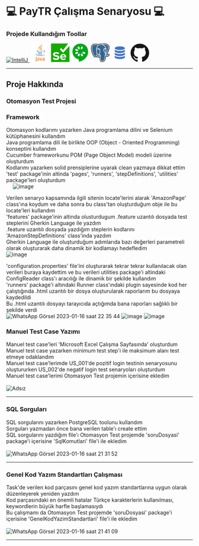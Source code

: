# 💻 PayTR Çalışma Senaryosu 💻
### Projede Kullandığım Toollar <br> 
[<a href="https://www.jetbrains.com/idea/features/" target="_blank" rel=”noopener”> <img src="https://encrypted-tbn0.gstatic.com/images?q=tbn:ANd9GcQalKFwVDd0H7Xx8HaqWBbUmDRdrgxUoicGBZC0eIzTsww7Sev-ySXJ3in9Udv2R9CR3lo&usqp=CAU" alt="IntelliJ" width="50" height="50"/> </a>][intellij]
[<img height="50" width="50" src="https://raw.githubusercontent.com/github/explore/5b3600551e122a3277c2c5368af2ad5725ffa9a1/topics/java/java.png">][java]
[<img height="50" width="50" src="https://raw.githubusercontent.com/github/explore/5b3600551e122a3277c2c5368af2ad5725ffa9a1/topics/selenium/selenium.png">][selenium]
<img src="https://github.com/devicons/devicon/blob/master/icons/cucumber/cucumber-plain.svg" title="Cucumber" alt="Cucumber" width="50" height="50"/>
[<img width="50" src="https://raw.githubusercontent.com/github/explore/80688e429a7d4ef2fca1e82350fe8e3517d3494d/topics/postgresql/postgresql.png" />][postgresql]
[<img width="50" src="https://raw.githubusercontent.com/github/explore/80688e429a7d4ef2fca1e82350fe8e3517d3494d/topics/sql/sql.png" />][sql]
[<img height="50" width="50" src="https://raw.githubusercontent.com/github/explore/5b3600551e122a3277c2c5368af2ad5725ffa9a1/topics/github/github.png">][github]

[intellij]: https://www.jetbrains.com/idea/download/#section=windows
[java]: https://www.java.com/
[selenium]: https://www.selenium.dev/
[cucumber]: https://cucumber.io/
[postgresql]: https://www.postgresql.org/
[sql]: https://www.w3schools.com/sql/
[github]: https://github.com/FatihKamilAltun

<hr>

## Proje Hakkında
### Otomasyon Test Projesi
### Framework

Otomasyon kodlarımı yazarken Java programlama dilini ve Selenium kütüphanesini kullandım <br>
Java programlama dili ile birlikte OOP (Object - Oriented Programming) konseptini kullandım <br>
Cucumber frameworkunu POM (Page Object Model) modeli üzerine oluşturdum <br>
Kodlarımı yazarken solid prensiplerine uyarak clean yazmaya dikkat ettim <br>
'test' package'inin altinda 'pages', 'runners', 'stepDefinitions', 'utilities' package'leri oluşturdum <br>
&emsp; ![image](https://user-images.githubusercontent.com/111094536/212743663-796756e4-79a1-40e2-a456-ffcda60b6d23.png) <br>

Verilen senaryo kapsamında ilgili sitenin locate'lerini alarak 'AmazonPage' class'ına koydum ve daha sonra bu class'tan oluşturduğum obje ile bu locate'leri kullandım <br>
'features' package'inin altinda olusturdugum .feature uzantılı dosyada test steplerini Gherkin Language ile yazdım <br>
.feature uzantılı dosyada yazdığım steplerin kodlarını 'AmazonStepDefinitions' class'inda yazdım <br>
Gherkin Language ile oluşturduğum adımlarıda bazı değerleri parametreli olarak oluşturarak daha dinamik bir kodlamayı hedefledim <br>
![image](https://user-images.githubusercontent.com/111094536/212753751-6c8808d6-4eba-4084-8d17-0cc994c7881b.png)

'configuration.properties' file'ini oluşturarak tekrar tekrar kullanılacak olan verileri buraya kaydettim ve bu verileri utilities package'i altindaki ConfigReader class'ı aracılığı ile dinamik bir şekilde kullandım <br> 
'runners' package'i altındaki Runner class'ındaki plugin sayesinde kod her çalıştığında .html uzantılı bir dosya oluşturularak raporlarım bu dosyaya kaydedildi <br>
Bu .html uzantılı dosyayı tarayıcıda açtığımda bana raporları sağlıklı bir şekilde verdi <br>
![WhatsApp Görsel 2023-01-16 saat 22 35 44](https://user-images.githubusercontent.com/111094536/212754314-b607a803-b640-472d-9afb-a96bb6e49026.jpg)
![image](https://user-images.githubusercontent.com/111094536/212754516-d103f3c6-8176-4a6d-a8e5-b520f75603d4.png)
![image](https://user-images.githubusercontent.com/111094536/212754460-715fb746-cc55-435b-a917-bca244692912.png)


### Manuel Test Case Yazımı
Manuel test case'leri 'Microsoft Excel Çalışma Sayfasında' oluşturdum <br>
Manuel test case yazarken minimum test step'i ile maksimum alanı test etmeye odaklandım <br>
Manuel test case'lerimde US_001'de pozitif login testinin senaryosunu oluştururken US_002'de negatif login test senaryoları oluşturdum <br>
Manuel test case'lerimi Otomasyon Test projemin içerisine ekledim <br> <br>
![Adsız](https://user-images.githubusercontent.com/111094536/212745153-db7687a0-ebbd-4b62-ac12-d3a0ad0af42c.png) 
<hr>

### SQL Sorguları
SQL sorgularını yazarken PostgreSQL toolunu kullandım <br>
Sorguları yazmadan önce bana verilen table'ı create ettim <br>
SQL sorgularını yazdığım file'ı Otomasyon Test projemde 'soruDosyasi' package'i içerisine 'SqlKomutlari' file'i ile ekledim <br> <br>
![WhatsApp Görsel 2023-01-16 saat 21 31 52](https://user-images.githubusercontent.com/111094536/212746099-d5cb57c6-b35a-4749-9f80-2016718c265e.jpg)
<hr>

### Genel Kod Yazım Standartları Çalışması
Task'de verilen kod parçasını genel kod yazım standartlarına uygun olarak düzenleyerek yeniden yazdım <br>
Kod parçasındaki en önemli hatalar Türkçe karakterlerin kullanılması, keywordlerin büyük harfle başlamasıydı <br>
Bu çalışmamı da Otomasyon Test projemde 'soruDosyasi' package'i içerisine 'GenelKodYazimStandartlari' file'i ile ekledim <br> <br>
![WhatsApp Görsel 2023-01-16 saat 21 41 09](https://user-images.githubusercontent.com/111094536/212746962-e0699a12-dc7c-4328-9ec3-94db6d6d6199.jpg)




<hr>
